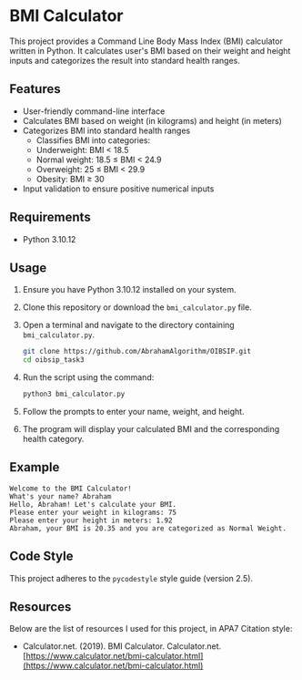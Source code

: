 # BMI Calculator

This project provides a Command Line Body Mass Index (BMI) calculator written in Python. It calculates user's BMI based on their weight and height inputs and categorizes the result into standard health ranges.

## Features

- User-friendly command-line interface
- Calculates BMI based on weight (in kilograms) and height (in meters)
- Categorizes BMI into standard health ranges
  - Classifies BMI into categories:
  - Underweight: BMI < 18.5
  - Normal weight: 18.5 ≤ BMI < 24.9
  - Overweight: 25 ≤ BMI < 29.9
  - Obesity: BMI ≥ 30
- Input validation to ensure positive numerical inputs

## Requirements

- Python 3.10.12

## Usage

1. Ensure you have Python 3.10.12 installed on your system.
2. Clone this repository or download the `bmi_calculator.py` file.
3. Open a terminal and navigate to the directory containing `bmi_calculator.py`.

    ```bash
   git clone https://github.com/AbrahamAlgorithm/OIBSIP.git
   cd oibsip_task3
   ```

4. Run the script using the command:

   ```bash
   python3 bmi_calculator.py
   ```

5. Follow the prompts to enter your name, weight, and height.
6. The program will display your calculated BMI and the corresponding health category.


## Example

```
Welcome to the BMI Calculator!
What's your name? Abraham 
Hello, Abraham! Let's calculate your BMI.
Please enter your weight in kilograms: 75
Please enter your height in meters: 1.92
Abraham, your BMI is 20.35 and you are categorized as Normal Weight.
```

## Code Style

This project adheres to the `pycodestyle` style guide (version 2.5).

## Resources
Below are the list of resources I used for this project, in APA7 Citation style:

- Calculator.net. (2019). BMI Calculator. Calculator.net. [https://www.calculator.net/bmi-calculator.html](https://www.calculator.net/bmi-calculator.html)
